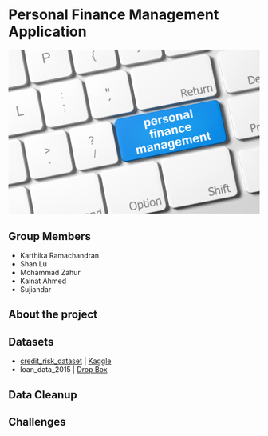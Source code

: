 # Personal Finance Management Application
![](https://github.com/Emmalu868/Capstone-Project/blob/main/Images/load-image-1-1.jpg)

## Group Members
- Karthika Ramachandran
- Shan Lu
- Mohammad Zahur
- Kainat Ahmed
- Sujiandar

## About the project

## Datasets
* [credit_risk_dataset](https://github.com/Emmalu868/Credit-Risk-Assessment/blob/main/Resources/credit_risk_dataset.csv) | [Kaggle](https://www.kaggle.com/datasets/laotse/credit-risk-dataset)
* loan_data_2015 | [Drop Box](https://www.dropbox.com/sh/7oslws1xhsm1zbf/AABc2smPMio5-_cQHLsrBT0Xa/Dataset?dl=0&subfolder_nav_tracking=1)

## Data Cleanup

## Challenges 
